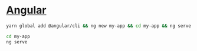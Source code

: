 # [Angular](https://github.com/hchiam/learning-angular)

```bash
yarn global add @angular/cli && ng new my-app && cd my-app && ng serve
```

```bash
cd my-app
ng serve
```
